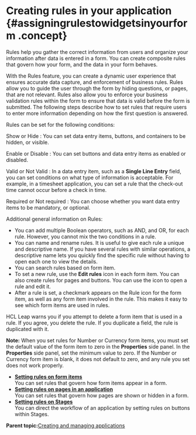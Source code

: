 # Creating rules in your application {#assigningrulestowidgetsinyourform .concept}

Rules help you gather the correct information from users and organize your information after data is entered in a form. You can create composite rules that govern how your form, and the data in your form behaves.

With the Rules feature, you can create a dynamic user experience that ensures accurate data capture, and enforcement of business rules. Rules allow you to guide the user through the form by hiding questions, or pages, that are not relevant. Rules also allow you to enforce your business validation rules within the form to ensure that data is valid before the form is submitted. The following steps describe how to set rules that require users to enter more information depending on how the first question is answered.

Rules can be set for the following conditions:

Show or Hide
:   You can set data entry items, buttons, and containers to be hidden, or visible.

Enable or Disable
:   You can set buttons and data entry items as enabled or disabled.

Valid or Not Valid
:   In a data entry item, such as a **Single Line Entry** field, you can set conditions on what type of information is acceptable. For example, in a timesheet application, you can set a rule that the check-out time cannot occur before a check in time.

Required or Not required
:   You can choose whether you want data entry items to be mandatory, or optional.

Additional general information on Rules:

-   You can add multiple Boolean operators, such as AND, and OR, for each rule. However, you cannot mix the two conditions in a rule.
-   You can name and rename rules. It is useful to give each rule a unique and descriptive name. If you have several rules with similar operations, a descriptive name lets you quickly find the specific rule without having to open each one to view the details.
-   You can search rules based on form item.
-   To set a new rule, use the **Edit rules** icon in each form item. You can also create rules for pages and buttons. You can use the icon to open a rule and edit it.
-   After a rule is set, a checkmark appears on the Rule icon for the form item, as well as any form item involved in the rule. This makes it easy to see which form items are used in rules.

HCL Leap warns you if you attempt to delete a form item that is used in a rule. If you agree, you delete the rule. If you duplicate a field, the rule is duplicated with it.

**Note:** When you set rules for Number or Currency form items, you must set the default value of the form item to zero in the **Properties** side panel. In the **Properties** side panel, set the minimum value to zero. If the Number or Currency form item is blank, it does not default to zero, and any rule you set does not work properly.

-   **[Setting rules on form items](ru_set_rule_on_form_items.md)**  
You can set rules that govern how form items appear in a form.
-   **[Setting rules on pages in an application](ru_setting_rules_on_pages_in_an_application.md)**  
You can set rules that govern how pages are shown or hidden in a form.
-   **[Setting rules on Stages](ru_setting_rules_on_stage_actions.md)**  
You can direct the workflow of an application by setting rules on buttons within Stages.

**Parent topic:**[Creating and managing applications](cr_creating_and_managing_toc.md)

